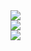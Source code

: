 <div>
  <img src="https://img.shields.io/badge/hello-hello-red">
</div>
<div>
  <img src="https://github-readme-stats.vercel.app/api?username=AnByoungHyun&show_icons=true&theme=onedark&locale=kr">
</div>
<div>
  <img src="https://github-readme-stats.vercel.app/api/top-langs/?username=AnByoungHyun&locale=kr">
</div>
